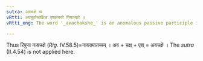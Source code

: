 ```yaml
---
sutra: अवचक्षे च
vRtti: अवपूर्वाच्चक्षिङ एश्प्रत्ययो निपात्यते ॥
vRtti_eng: The word '_avachakshe_' is an anomalous passive participle in the Vedas.

---
```

Thus रिपुणा नावचक्षे (_Rig_. IV.58.5)=नावख्यातव्यम् । अव + चक्ष् + एश् = अवचक्षे । The _sutra_ (II.4.54) is not applied here.